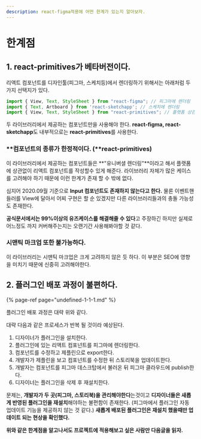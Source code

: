 ```yaml
---
description: react-figma적용에 어떤 한계가 있는지 알아보자.
---
```


# 한계점

##  1. react-primitives가 베타버전이다.

 리액트 컴포넌트를 디자인툴\(피그마, 스케치등\)에서 렌더링하기 위해서는 아래처럼 두가지 선택지가 있다.

```javascript
import { View, Text, StyleSheet } from "react-figma"; // 피그마에 렌더링
import { Text, Artboard } from 'react-sketchapp'; // 스케치에 렌더링
import { View, Text, StyleSheet } from "react-primitives"; // 플랫폼 상관없이 렌더
```

두 라이브러리에서 제공하는 컴포넌트만을 사용해야 한다. **react-figma, react-sketchapp**도 내부적으로는 **react-primitives**를 사용한다.

### **컴포넌트의 종류가 한정적이다. \(**react-primitives\)

이 라이브러리에서 제공하는 컴포넌트들은 **"유니버셜 렌더링"**이라고 해서 플랫폼에 상관없이 리액트 컴포넌트를 작성할수 있게 해준다.  라이브러리 자체가 많은 케이스를 고려해야 하기 때문에 이런 한계가 존재 할 수 밖에 없다.

심지어 2020.09월 기준으로 **Input 컴포넌트도 존재하지 않는다고 한다.** 물론 이벤트핸들러를 View에 달아서 어찌 구현은 할 순 있겠지만 다른 라이브러리들과의 충돌 가능성도 존재한다. 

**공식문서에서는 99%이상의 유즈케이스를 해결해줄 수 있다**고 주장하긴 하지만 실제로 어느정도 까지 커버해주는지는 오랜기간 사용해봐야할 것 같다.

### **시맨틱 마크업 또한 불가능하다.** 

이 라이브러리는 시맨틱 마크업은 크게 고려하지 않은 듯 하다. 이 부분은 SEO에 영향을 미치기 때문에 신중히 고려해야한다. 

## 2. 플러그인 배포 과정이 불편하다.

{% page-ref page="undefined-1-1-1.md" %}

플러그인 배포 과정은 대략 위와 같다.

대략 다음과 같은 프로세스가 반복 될 것이라 예상된다. 

1. 디자이너가 플러그인을 설치한다.
2. 플러그인에 있는 리액트 컴포넌트를 피그마에 렌더링한다.
3. 컴포넌트를 수정하고 제플린으로 export한다.
4. 개발자가 제플린을 보고 컴포넌트를 수정한 뒤 스토리북을 업데이트한다.
5. 개발자는 컴포넌트를 피그마 데스크탑에서 불러온 뒤 피그마 클라우드에 publish한다.
6. 디자이너는 플러그인을 삭제 후 재설치한다.

 문제는, **개발자가 두 곳\(피그마, 스토리북\)을 관리해야한다**는것이고 **디자이너들은 새롭게 반영된 플러그인을 재설치**해야하는 불편함이 존재한다. \(피그마에서 플러그인 자동 업데이트 기능을 제공하지 않는 것 같다.\) **새롭게 배포된 플러그인은 재설치 했을때만 업데이트 되는 현상을 확인했다.**



**위와 같은 한계점을 알고나서도 프로젝트에 적용해보고 싶은 사람만 다음글을 읽자.**





